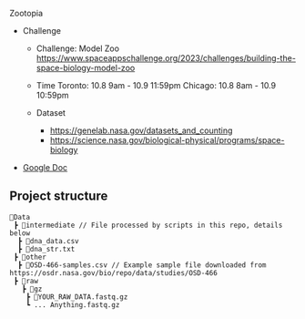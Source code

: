 Zootopia

- Challenge
  - Challenge: Model Zoo
    https://www.spaceappschallenge.org/2023/challenges/building-the-space-biology-model-zoo

  - Time
    Toronto: 10.8 9am - 10.9 11:59pm
    Chicago: 10.8 8am - 10.9 10:59pm

  - Dataset
    - https://genelab.nasa.gov/datasets_and_counting
    - https://science.nasa.gov/biological-physical/programs/space-biology


  

+ [Google Doc](https://docs.google.com/document/d/1K6lgoii-VoXzJDCYtdKcNZ4D126ZX16gQD661QfDNNE/edit?usp=sharing)


## Project structure
```
📂Data
 ┣ 📂intermediate // File processed by scripts in this repo, details below
  ┣ 📜dna_data.csv
  ┣ 📜dna_str.txt
 ┣ 📂other
  ┣ 📜OSD-466-samples.csv // Example sample file downloaded from https://osdr.nasa.gov/bio/repo/data/studies/OSD-466
 ┣ 📂raw
   ┣ 📂gz
    ┣ 📜YOUR_RAW_DATA.fastq.gz 
    ┗ ... Anything.fastq.gz
    
```
